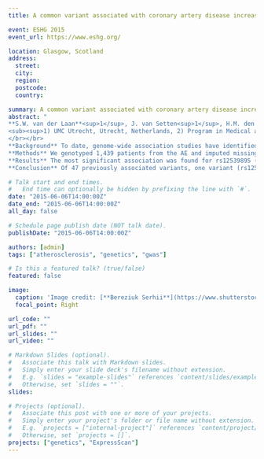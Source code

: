 ```yaml
---
title: A common variant associated with coronary artery disease increases atheroma size within atherosclerotic plaques of patients with carotid stenosis

event: ESHG 2015
event_url: https://www.eshg.org/

location: Glasgow, Scotland
address:
  street: 
  city: 
  region: 
  postcode: 
  country: 

summary: A common variant associated with coronary artery disease increases atheroma size within atherosclerotic plaques of patients with carotid stenosis.
abstract: "
**S.W. van der Laan**<sup>1</sup>, J. van Setten<sup>1</sup>, H.M. den Ruijter<sup>1</sup>, F.W. Asselbergs<sup>1</sup>, P.I.W. de Bakker<sup>2</sup>, G. Pasterkamp<sup>1</sup></br>
<sub><sup>1) UMC Utrecht, Utrecht, Netherlands, 2) Program in Medical and Population Genetics, Broad Institute, Cambridge (MA), United States of America.</sub></sup>
</br></br>
**Background** To date, genome-wide association studies have identified 2 susceptibility loci for large artery ischemic stroke and 45 loci for coronary artery disease (CAD). We investigated whether these SNPs affected atherosclerotic plaque characteristics in the [Athero-Express Biobank Study (AE)](http://www.atheroexpress.nl) of patients with clinically significant carotid stenosis, from whom plaque specimens have been histologically analyzed.</br></br>
**Methods** We genotyped 1,439 patients from the AE and imputed missing genotypes using HapMap. We tested the 47 SNPs for association to macrophages numbers, smooth muscle cells (SMCs) numbers, neovascularization, intraplaque hemorrhage (IPH), atheroma size, calcification, and collagen content, using linear or logistic regression, correcting for age, sex, year of surgery, array type, and 10 principal components. We considered a significant association at p < 1.5x10<sup>-4</sup> after Bonferroni correction for the number of variants and phenotypes tested.</br></br>
**Results** The most significant association was found for rs12539895 (coded allele frequency = 0.75, odds ratio = 1.59 per C allele, p = 9.0x10<sup>-6</sup>) with percentage of atheroma. This direction of effect was such that the same allele increases atheroma size and CAD risk. Other variants were nominally significantly associated with macrophages (rs17609940, p = 0.0457), SMCs (rs11203042, p = 0.0478), IPH (rs11203042, p = 0.0020), and atheroma (rs2023938, p = 0.0331; rs445925, p =0.0082), all with effect directions consistent with their reported effect on CAD.</br></br>
**Conclusion** Of 47 previously associated variants, one variant (rs12539895) was significantly associated with atheroma size in patients with carotid atherosclerosis. Further research is warranted to better understand underlying mechanisms."

# Talk start and end times.
#   End time can optionally be hidden by prefixing the line with `#`.
date: "2015-06-06T14:00:00Z"
date_end: "2015-06-06T14:00:00Z"
all_day: false

# Schedule page publish date (NOT talk date).
publishDate: "2015-06-06T14:00:00Z"

authors: [admin]
tags: ["atherosclerosis", "genetics", "gwas"]

# Is this a featured talk? (true/false)
featured: false

image:
  caption: 'Image credit: [**Bereziuk Serhii**](https://www.shutterstock.com/g/bereziuk%20serhii)'
  focal_point: Right

url_code: ""
url_pdf: ""
url_slides: ""
url_video: ""

# Markdown Slides (optional).
#   Associate this talk with Markdown slides.
#   Simply enter your slide deck's filename without extension.
#   E.g. `slides = "example-slides"` references `content/slides/example-slides.md`.
#   Otherwise, set `slides = ""`.
slides:

# Projects (optional).
#   Associate this post with one or more of your projects.
#   Simply enter your project's folder or file name without extension.
#   E.g. `projects = ["internal-project"]` references `content/project/deep-learning/index.md`.
#   Otherwise, set `projects = []`.
projects: ["genetics", "ExpressScan"]
---
```


